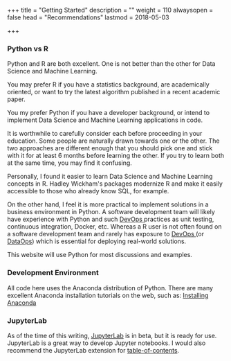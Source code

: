 +++
title = "Getting Started"
description = ""
weight = 110
alwaysopen = false
head = "<label>Recommendations</label>"
lastmod = 2018-05-03

+++

### Python vs R

Python and R are both excellent.  One is not better than the other for Data Science and Machine Learning.

You may prefer R if you have a statistics background, are academically oriented, or want to try the latest algorithm published in a recent academic paper.

You my prefer Python if you have a developer background, or intend to implement Data Science and Machine Learning applications in code.

It is worthwhile to carefully consider each before proceeding in your education.  Some people are naturally drawn towards one or the other.  The two approaches are different enough that you should pick one and stick with it for at least 6 months before learning the other.  If you try to learn both at the same time, you may find it confusing.

Personally, I found it easier to learn Data Science and Machine Learning concepts in R.  Hadley Wickham's packages modernize R and make it easily accessible to those who already know SQL, for example.

On the other hand, I feel it is more practical to implement solutions in a business environment in Python.  A software development team will likely have experience with Python and such [DevOps ](https://en.wikipedia.org/wiki/DevOps) practices as unit testing, continuous integration, Docker, etc.  Whereas a R user is not often found on a software development team and rarely has exposure to [DevOps ](https://en.wikipedia.org/wiki/DevOps) (or [DataOps](https://en.wikipedia.org/wiki/DataOps)) which is essential for deploying real-world solutions.

This website will use Python for most discussions and examples.

### Development Environment

All code here uses the Anaconda distribution of Python.   There are many excellent Anaconda installation tutorials on the web, such as:
<a href="https://www.youtube.com/watch?v=YJC6ldI3hWk" target="_blank">Installing Anaconda</a>

### JupyterLab

As of the time of this writing, [JupyterLab](https://jupyterlab.readthedocs.io/en/stable/) is in beta, but it is ready for use.  JupyterLab is a great way to develop Jupyter notebooks.  I would also recommend the JupyterLab extension for [table-of-contents](https://github.com/ian-r-rose/jupyterlab-toc).
